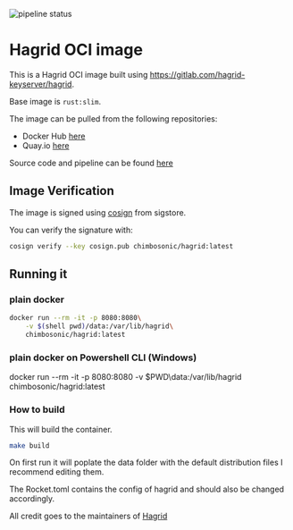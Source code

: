 ![pipeline status](https://github.com/chimbosonic/hagrid-container/actions/workflows/main.yml/badge.svg?branch=main)
# Hagrid OCI image

This is a Hagrid OCI image built using https://gitlab.com/hagrid-keyserver/hagrid.

Base image is `rust:slim`.

The image can be pulled from the following repositories:
- Docker Hub [here](https://hub.docker.com/repository/docker/chimbosonic/hagrid)
- Quay.io [here](https://quay.io/repository/chimbosonic/hagrid)

Source code and pipeline can be found [here](https://github.com/chimbosonic/hagrid-container)

## Image Verification

The image is signed using [cosign](https://github.com/sigstore/cosign) from sigstore.

You can verify the signature with:

```bash
cosign verify --key cosign.pub chimbosonic/hagrid:latest
```

## Running it

### plain docker

```bash
docker run --rm -it -p 8080:8080\
	-v $(shell pwd)/data:/var/lib/hagrid\
	chimbosonic/hagrid:latest
```
### plain docker on Powershell CLI (Windows)

docker run --rm -it -p 8080:8080 -v $PWD\data:/var/lib/hagrid chimbosonic/hagrid:latest


### How to build

This will build the container.

```bash
make build
```

On first run it will poplate the data folder with the default distribution files I recommend editing them.

The Rocket.toml contains the config of hagrid and should also be changed accordingly.

All credit goes to the maintainers of [Hagrid](https://gitlab.com/hagrid-keyserver/hagrid)
